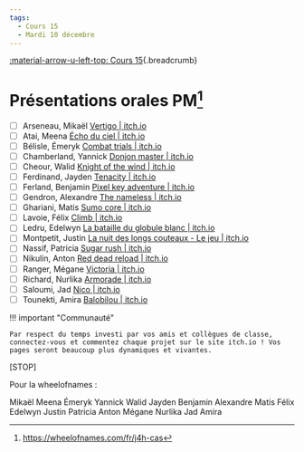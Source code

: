 ```yaml
---
tags:
  - Cours 15
  - Mardi 10 décembre
---
```


[:material-arrow-u-left-top: Cours 15](./cours15.md){.breadcrumb}

# Présentations orales PM[^won]

[^won]: <https://wheelofnames.com/fr/j4h-cas>

- [ ] Arseneau, Mikaël [Vertigo | itch.io](https://oursgarou.itch.io/vertigo)
- [ ] Atai, Meena [Écho du ciel | itch.io](https://biscruit.itch.io/echo-du-ciel)
- [ ] Bélisle, Émeryk [Combat trials | itch.io](https://mraosix.itch.io/combattrials)
- [ ] Chamberland, Yannick [Donjon master | itch.io](https://yannick15.itch.io/donjon-master)
- [ ] Cheour, Walid [Knight of the wind | itch.io](https://walee97.itch.io/knight-of-the-wind)
- [ ] Ferdinand, Jayden [Tenacity | itch.io](https://bigwizz13.itch.io/tenacity)
- [ ] Ferland, Benjamin [Pixel key adventure | itch.io](https://ben4242.itch.io/pixel-key-adventure)
- [ ] Gendron, Alexandre [The nameless | itch.io](https://dukksumo.itch.io/the-nameless)
- [ ] Ghariani, Matis [Sumo core | itch.io](https://jahmfrfr.itch.io/sumocore)
- [ ] Lavoie, Félix [Climb | itch.io](https://aragonaze.itch.io/climb)
- [ ] Ledru, Edelwyn [La bataille du globule blanc | itch.io](https://lumiinis.itch.io/la-bataille-du-globule-blanc)
- [ ] Montpetit, Justin [La nuit des longs couteaux - Le jeu | itch.io](https://warmhandsomejesus.itch.io/la-nuit-des-longs-couteaux-le-jeu)
- [ ] Nassif, Patricia [Sugar rush | itch.io](https://pattyburger.itch.io/sugar-rush)
- [ ] Nikulin, Anton [Red dead reload | itch.io](https://anton-nikulin.itch.io/red-dead-reload)
- [ ] Ranger, Mégane [Victoria | itch.io](https://supergirly2004.itch.io/victoria)
- [ ] Richard, Nurlika [Armorade | itch.io](https://nrlka.itch.io/armorade)
- [ ] Saloumi, Jad [Nico | itch.io](https://ramb1o.itch.io/nico)
- [ ] Tounekti, Amira [Balobilou | itch.io](https://amiratounekt.itch.io/balobilou)

!!! important "Communauté"

    Par respect du temps investi par vos amis et collègues de classe, connectez-vous et commentez chaque projet sur le site itch.io ! Vos pages seront beaucoup plus dynamiques et vivantes.

[STOP]

Pour la wheelofnames :

Mikaël
Meena
Émeryk
Yannick
Walid
Jayden
Benjamin
Alexandre
Matis
Félix
Edelwyn
Justin
Patricia
Anton
Mégane
Nurlika
Jad
Amira